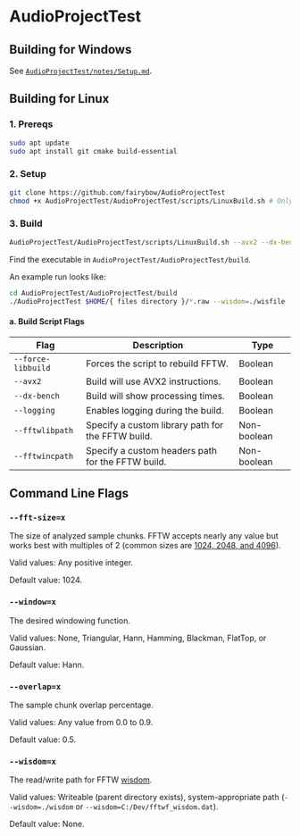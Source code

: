 # AudioProjectTest

## Building for Windows

See [`AudioProjectTest/notes/Setup.md`](AudioProjectTest/notes/Setup.md).

## Building for Linux

### 1. Prereqs

```bash
sudo apt update
sudo apt install git cmake build-essential
```

### 2. Setup

```bash
git clone https://github.com/fairybow/AudioProjectTest
chmod +x AudioProjectTest/AudioProjectTest/scripts/LinuxBuild.sh # Only needed once
```

### 3. Build

```bash
AudioProjectTest/AudioProjectTest/scripts/LinuxBuild.sh --avx2 --dx-bench --logging
```

Find the executable in `AudioProjectTest/AudioProjectTest/build`.

An example run looks like:

```bash
cd AudioProjectTest/AudioProjectTest/build
./AudioProjectTest $HOME/{ files directory }/*.raw --wisdom=./wisfile
```

#### a. Build Script Flags

| **Flag** | **Description** | **Type** |
|---|---|---|
| `--force-libbuild` | Forces the script to rebuild FFTW. | Boolean |
| `--avx2` | Build will use AVX2 instructions. | Boolean |
| `--dx-bench` | Build will show processing times. | Boolean |
| `--logging` | Enables logging during the build. | Boolean |
| `--fftwlibpath` | Specify a custom library path for the FFTW build. | Non-boolean |
| `--fftwincpath` | Specify a custom headers path for the FFTW build. | Non-boolean |

## Command Line Flags

### `--fft-size=x`

The size of analyzed sample chunks. FFTW accepts nearly any value but works best with multiples of 2 (common sizes are [1024, 2048, and 4096](https://dobrian.github.io/cmp/topics/fourier-transform/1.getting-to-the-frequency-domain-theory.html)).

Valid values: Any positive integer.

Default value: 1024.

### `--window=x`

The desired windowing function.

Valid values: None, Triangular, Hann, Hamming, Blackman, FlatTop, or Gaussian.

Default value: Hann.

### `--overlap=x`

The sample chunk overlap percentage.

Valid values: Any value from 0.0 to 0.9.

Default value: 0.5.

### `--wisdom=x`

The read/write path for FFTW [wisdom](https://fftw.org/fftw3_doc/Words-of-Wisdom_002dSaving-Plans.html).

Valid values: Writeable (parent directory exists), system-appropriate path (`--wisdom=./wisdom` or `--wisdom=C:/Dev/fftwf_wisdom.dat`).

Default value: None.

